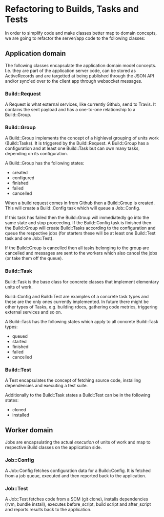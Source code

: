 # Refactoring to Builds, Tasks and Tests

In order to simplify code and make classes better map to domain concepts, we
are going to refactor the server/app code to the following classes:

## Application domain

The following classes encapsulate the application domain model concepts. I.e.
they are part of the application server code, can be stored as ActiveRecords
and are targetted at being published through the JSON API and/or sync'ed over
to the client app through websocket messages.

### Build::Request

A Request is what external services, like currently Github, send to Travis. It
contains the sent payload and has a one-to-one relationship to a Build::Group.

### Build::Group

A Build::Group implements the concept of a highlevel grouping of units work
(Build::Tasks). It is triggered by the Build::Request. A Build::Group has a
configuration and at least one Build::Task but can own many tasks, depending on
its configuration.

A Build::Group has the following states:

* created
* configured
* finished
* failed
* cancelled

When a build request comes in from Github then a Build::Group is created. This
will create a Build::Config task which will queue a Job::Config.

If this task has failed then the Build::Group will immediatedly go into the
same state and stop proceeding. If the Build::Config task is finished then the
Build::Group will create Build::Tasks according to the configuration and queue
the respective jobs (for starters these will be at least one Build::Test task
and one Job::Test).

If the Build::Group is cancelled then all tasks belonging to the group are
cancelled and messages are sent to the workers which also cancel the jobs (or
take them off the queue).

### Build::Task

Build::Task is the base class for concrete classes that implement elementary
units of work.

Build::Config and Build::Test are examples of a concrete task types and these
are the only ones currently implemented. In future there might be other types
of Tasks, e.g. building rdocs, gathering code metrics, triggering external
services and so on.

A Build::Task has the following states which apply to all concrete Build::Task
types:

* queued
* started
* finished
* failed
* cancelled

### Build::Test

A Test encapsulates the concept of fetching source code, installing dependencies
and executing a test suite.

Additionally to the Build::Task states a Build::Test can be in the following
states:

* cloned
* installed

## Worker domain

Jobs are encapsulating the actual *execution* of units of work and map to
respective Build classes on the application side.

### Job::Config

A Job::Config fetches configuration data for a Build::Config. It is fetched
from a job queue, executed and then reported back to the application.

### Job::Test

A Job::Test fetches code from a SCM (git clone), installs dependencies (rvm,
bundle install), executes before\_script, build script and after\_script and
reports results back to the application.
